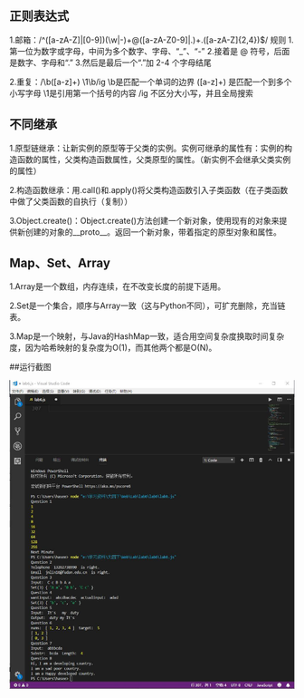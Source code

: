 
## 正则表达式

1.邮箱：/^([a-zA-Z]|[0-9])(\w|\-)+@([a-zA-Z0-9]|\.)+\.([a-zA-Z]{2,4})$/
规则
1.第一位为数字或字母，中间为多个数字、字母、“_”、“-”
2.接着是 @ 符号，后面是数字、字母和“.”
3.然后是最后一个“.”加 2-4 个字母结尾

2.重复：/\b([a-z]+) \1\b/ig
\b是匹配一个单词的边界
([a-z]+) 是匹配一个到多个小写字母
\1是引用第一个括号的内容
/ig 不区分大小写，并且全局搜索

## 不同继承

1.原型链继承：让新实例的原型等于父类的实例。实例可继承的属性有：实例的构造函数的属性，父类构造函数属性，父类原型的属性。（新实例不会继承父类实例的属性）

2.构造函数继承：用.call()和.apply()将父类构造函数引入子类函数（在子类函数中做了父类函数的自执行（复制））

3.Object.create()：Object.create()方法创建一个新对象，使用现有的对象来提供新创建的对象的__proto__。返回一个新对象，带着指定的原型对象和属性。

## Map、Set、Array

1.Array是一个数组，内存连续，在不改变长度的前提下适用。

2.Set是一个集合，顺序与Array一致（这与Python不同），可扩充删除，充当链表。

3.Map是一个映射，与Java的HashMap一致，适合用空间复杂度换取时间复杂度，因为哈希映射的复杂度为O(1)，而其他两个都是O(N)。

##运行截图

![运行](运行.jpg)
